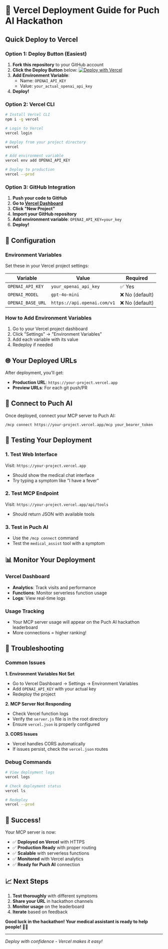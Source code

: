 # 🚀 Vercel Deployment Guide for Puch AI Hackathon

## Quick Deploy to Vercel

### Option 1: Deploy Button (Easiest)
1. **Fork this repository** to your GitHub account
2. **Click the Deploy Button** below:
   [![Deploy with Vercel](https://vercel.com/button)](https://vercel.com/new/clone?repository-url=https://github.com/YOUR_USERNAME/puch-ai-mcp-js-main)
3. **Add Environment Variable**:
   - Name: `OPENAI_API_KEY`
   - Value: `your_actual_openai_api_key`
4. **Deploy!**

### Option 2: Vercel CLI
```bash
# Install Vercel CLI
npm i -g vercel

# Login to Vercel
vercel login

# Deploy from your project directory
vercel

# Add environment variable
vercel env add OPENAI_API_KEY

# Deploy to production
vercel --prod
```

### Option 3: GitHub Integration
1. **Push your code to GitHub**
2. **Go to [Vercel Dashboard](https://vercel.com/dashboard)**
3. **Click "New Project"**
4. **Import your GitHub repository**
5. **Add environment variable**: `OPENAI_API_KEY=your_key`
6. **Deploy!**

## 🔧 Configuration

### Environment Variables
Set these in your Vercel project settings:

| Variable | Value | Required |
|----------|-------|----------|
| `OPENAI_API_KEY` | `your_openai_api_key` | ✅ Yes |
| `OPENAI_MODEL` | `gpt-4o-mini` | ❌ No (default) |
| `OPENAI_BASE_URL` | `https://api.openai.com/v1` | ❌ No (default) |

### How to Add Environment Variables
1. Go to your Vercel project dashboard
2. Click "Settings" → "Environment Variables"
3. Add each variable with its value
4. Redeploy if needed

## 🌐 Your Deployed URLs

After deployment, you'll get:
- **Production URL**: `https://your-project.vercel.app`
- **Preview URLs**: For each git push/PR

## 🔗 Connect to Puch AI

Once deployed, connect your MCP server to Puch AI:

```
/mcp connect https://your-project.vercel.app/mcp your_bearer_token
```

## 🧪 Testing Your Deployment

### 1. Test Web Interface
Visit: `https://your-project.vercel.app`
- Should show the medical chat interface
- Try typing a symptom like "I have a fever"

### 2. Test MCP Endpoint
Visit: `https://your-project.vercel.app/api/tools`
- Should return JSON with available tools

### 3. Test in Puch AI
- Use the `/mcp connect` command
- Test the `medical_assist` tool with a symptom

## 📊 Monitor Your Deployment

### Vercel Dashboard
- **Analytics**: Track visits and performance
- **Functions**: Monitor serverless function usage
- **Logs**: View real-time logs

### Usage Tracking
- Your MCP server usage will appear on the Puch AI hackathon leaderboard
- More connections = higher ranking!

## 🔧 Troubleshooting

### Common Issues

**1. Environment Variables Not Set**
- Go to Vercel Dashboard → Settings → Environment Variables
- Add `OPENAI_API_KEY` with your actual key
- Redeploy the project

**2. MCP Server Not Responding**
- Check Vercel function logs
- Verify the `server.js` file is in the root directory
- Ensure `vercel.json` is properly configured

**3. CORS Issues**
- Vercel handles CORS automatically
- If issues persist, check the `vercel.json` routes

### Debug Commands
```bash
# View deployment logs
vercel logs

# Check deployment status
vercel ls

# Redeploy
vercel --prod
```

## 🎉 Success!

Your MCP server is now:
- ✅ **Deployed on Vercel** with HTTPS
- ✅ **Production Ready** with proper routing
- ✅ **Scalable** with serverless functions
- ✅ **Monitored** with Vercel analytics
- ✅ **Ready for Puch AI** connection

## 📈 Next Steps

1. **Test thoroughly** with different symptoms
2. **Share your URL** in hackathon channels
3. **Monitor usage** on the leaderboard
4. **Iterate** based on feedback

**Good luck in the hackathon! Your medical assistant is ready to help people! 🏥🚀**

---

*Deploy with confidence - Vercel makes it easy!*

